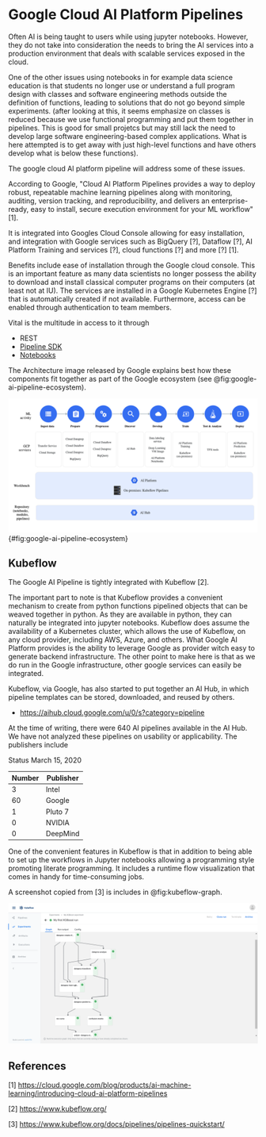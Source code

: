 # Google Cloud AI Platform Pipelines

Often AI is being taught to users while using jupyter notebooks.
However, they do not take into consideration the needs to bring the AI
services into a production environment that deals with scalable services
exposed in the cloud.

One of the other issues using notebooks in for example data science
education is that students no longer use or understand a full program
design with classes and software engineering methods outside the
definition of functions, leading to solutions that do not go beyond
simple experiments. (after looking at this, it seems emphasize on
classes is reduced because we use functional programming and put them
together in pipelines. This is good for small projetcs but may still
lack the need to develop large software engineering-based complex
applications. What is here attempted is to get away with just high-level
functions and have others develop what is below these functions).

The google cloud AI platform pipeline will address some of these issues.

According to Google, "Cloud AI Platform Pipelines provides a way to
deploy robust, repeatable machine learning pipelines along with
monitoring, auditing, version tracking, and reproducibility, and
delivers an enterprise-ready, easy to install, secure execution
environment for your ML workflow" [1].

It is integrated into Googles Cloud Console allowing for easy
installation, and integration with Google services such as BigQuery [?],
Dataflow [?], AI Platform Training and services [?], cloud functions [?]
and more [?] [1].

Benefits include ease of installation through the Google cloud console.
This is an important feature as many data scientists no longer possess
the ability to download and install classical computer programs on their
computers (at least not at IU). The services are installed in a Google
Kubernetes Engine [?] that is automatically created if not available.
Furthermore, access can be enabled through authentication to team
members.

Vital is the multitude in access to it through 

* REST 
* [Pipeline SDK](https://cloud.google.com/ai-platform/pipelines/docs/connecting-with-sdk)
* [Notebooks](https://cloud.google.com/ai-platform-notebooks)

The Architecture image released by Google explains best how these
components fit together as part of the Google ecosystem (see
@fig:google-ai-pipeline-ecosystem).

![Google AI Pipeline](images/google-ai-pipeline.png){#fig:google-ai-pipeline-ecosystem}

## Kubeflow

The Google AI Pipeline is tightly integrated with Kubeflow [2].

The important part to note is that Kubeflow provides a convenient
mechanism to create from python functions pipelined objects that can be
weaved together in python. As they are available in python, they can
naturally be integrated into jupyter notebooks. Kubeflow does assume the
availability of a Kubernetes cluster, which allows the use of Kubeflow,
on any cloud provider, including AWS, Azure, and others. What Google AI
Platform provides is the ability to leverage Google as provider witch
easy to generate backend infrastructure. The other point to make here is
that as we do run in the Google infrastructure, other google services
can easily be integrated.

Kubeflow, via Google, has also started to put together an AI Hub, in
which pipeline templates can be stored, downloaded, and reused by others.

* <https://aihub.cloud.google.com/u/0/s?category=pipeline>

At the time of writing, there were 640 AI pipelines available in the AI
Hub. We have not analyzed these pipelines on usability or applicability.
The publishers include

Status March 15, 2020

Number | Publisher
------ | ---------
3 | Intel
60 | Google
1 | Pluto 7
0 | NVIDIA
0 | DeepMind

One of the convenient features in Kubeflow is that in addition to being
able to set up the workflows in Jupyter notebooks allowing a programming
style promoting literate programming. It includes a runtime flow
visualization that comes in handy for time-consuming jobs.

A screenshot copied from [3] is includes in @fig:kubeflow-graph.

![Kubeflow Graph](images/pipelines-xgboost-graph.png)



## References

[1] <https://cloud.google.com/blog/products/ai-machine-learning/introducing-cloud-ai-platform-pipelines>

[2] <https://www.kubeflow.org/>

[3] <https://www.kubeflow.org/docs/pipelines/pipelines-quickstart/>
